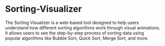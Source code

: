 # Sorting-Visualizer
The Sorting Visualizer is a web-based tool designed to help users understand how different sorting algorithms work through visual animations. It allows users to see the step-by-step process of sorting data using popular algorithms like Bubble Sort, Quick Sort, Merge Sort, and more.
